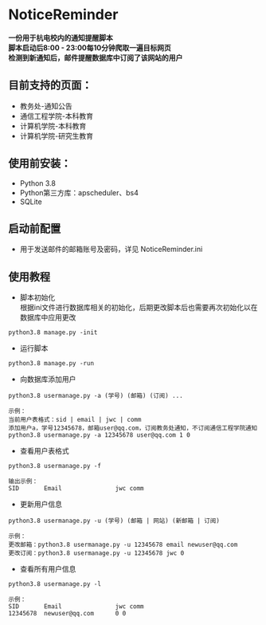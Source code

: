 # NoticeReminder

**一份用于杭电校内的通知提醒脚本**  
**脚本启动后8:00 - 23:00每10分钟爬取一遍目标网页**  
**检测到新通知后，邮件提醒数据库中订阅了该网站的用户**

## 目前支持的页面：

- 教务处-通知公告
- 通信工程学院-本科教育
- 计算机学院-本科教育
- 计算机学院-研究生教育

## 使用前安装：

- Python 3.8
- Python第三方库：apscheduler、bs4
- SQLite

## 启动前配置

- 用于发送邮件的邮箱账号及密码，详见 NoticeReminder.ini

## 使用教程

- 脚本初始化  
根据ini文件进行数据库相关的初始化，后期更改脚本后也需要再次初始化以在数据库中应用更改

```
python3.8 manage.py -init
```

- 运行脚本

```
python3.8 manage.py -run
```

- 向数据库添加用户

```
python3.8 usermanage.py -a (学号) (邮箱) (订阅) ...

示例：
当前用户表格式：sid | email | jwc | comm
添加用户a，学号12345678，邮箱user@qq.com，订阅教务处通知，不订阅通信工程学院通知
python3.8 usermanage.py -a 12345678 user@qq.com 1 0
```

- 查看用户表格式

```
python3.8 usermanage.py -f

输出示例：
SID       Email               jwc comm
```

- 更新用户信息

```
python3.8 usermanage.py -u (学号) (邮箱 | 网站) (新邮箱 | 订阅)

示例：
更改邮箱：python3.8 usermanage.py -u 12345678 email newuser@qq.com
更改订阅：python3.8 usermanage.py -u 12345678 jwc 0
```

- 查看所有用户信息

```
python3.8 usermanage.py -l

示例：
SID       Email               jwc comm
12345678  newuser@qq.com      0 0
```
